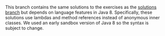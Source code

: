 This branch contains the same solutions to the exercises as the [solutions branch](https://github.com/goldmansachs/gs-collections-kata/tree/solutions) but depends on language features in Java 8. Specifically, these solutions use lambdas and method references instead of anonymous inner classes. We used an early sandbox version of Java 8 so the syntax is subject to change.
